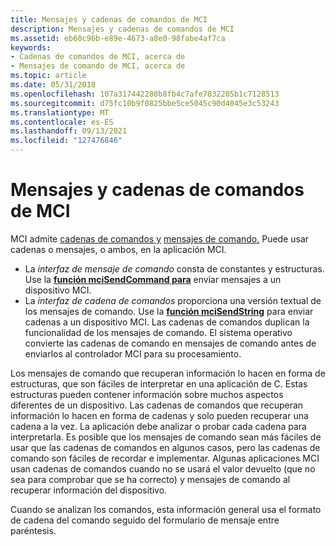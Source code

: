 ```yaml
---
title: Mensajes y cadenas de comandos de MCI
description: Mensajes y cadenas de comandos de MCI
ms.assetid: eb60c96b-e89e-4673-a8e0-98fabe4af7ca
keywords:
- Cadenas de comandos de MCI, acerca de
- Mensajes de comando de MCI, acerca de
ms.topic: article
ms.date: 05/31/2018
ms.openlocfilehash: 107a317442280b8fb4c7afe7832205b1c7128513
ms.sourcegitcommit: d75fc10b9f0825bbe5ce5045c90d4045e3c53243
ms.translationtype: MT
ms.contentlocale: es-ES
ms.lasthandoff: 09/13/2021
ms.locfileid: "127476846"
---
```

# <a name="mci-command-strings-and-messages"></a>Mensajes y cadenas de comandos de MCI

MCI admite [cadenas de comandos y](command-strings.md) [mensajes de comando.](command-messages.md) Puede usar cadenas o mensajes, o ambos, en la aplicación MCI.

-   La *interfaz de mensaje de comando* consta de constantes y estructuras. Use la [**función mciSendCommand para**](/previous-versions//dd757160(v=vs.85)) enviar mensajes a un dispositivo MCI.
-   La *interfaz de cadena de comandos* proporciona una versión textual de los mensajes de comando. Use la [**función mciSendString**](/previous-versions//dd757161(v=vs.85)) para enviar cadenas a un dispositivo MCI. Las cadenas de comandos duplican la funcionalidad de los mensajes de comando. El sistema operativo convierte las cadenas de comando en mensajes de comando antes de enviarlos al controlador MCI para su procesamiento.

Los mensajes de comando que recuperan información lo hacen en forma de estructuras, que son fáciles de interpretar en una aplicación de C. Estas estructuras pueden contener información sobre muchos aspectos diferentes de un dispositivo. Las cadenas de comandos que recuperan información lo hacen en forma de cadenas y solo pueden recuperar una cadena a la vez. La aplicación debe analizar o probar cada cadena para interpretarla. Es posible que los mensajes de comando sean más fáciles de usar que las cadenas de comandos en algunos casos, pero las cadenas de comando son fáciles de recordar e implementar. Algunas aplicaciones MCI usan cadenas de comandos cuando no se usará el valor devuelto (que no sea para comprobar que se ha correcto) y mensajes de comando al recuperar información del dispositivo.

Cuando se analizan los comandos, esta información general usa el formato de cadena del comando seguido del formulario de mensaje entre paréntesis.

 

 